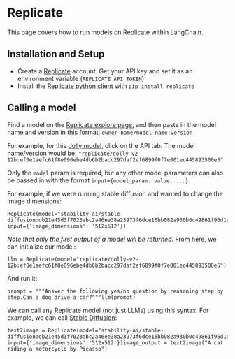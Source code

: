Replicate
=========

This page covers how to run models on Replicate within LangChain.

Installation and Setup[​](#installation-and-setup "Direct link to Installation and Setup")
------------------------------------------------------------------------------------------

*   Create a [Replicate](https://replicate.com) account. Get your API key and set it as an environment variable (`REPLICATE_API_TOKEN`)
*   Install the [Replicate python client](https://github.com/replicate/replicate-python) with `pip install replicate`

Calling a model[​](#calling-a-model "Direct link to Calling a model")
---------------------------------------------------------------------

Find a model on the [Replicate explore page](https://replicate.com/explore), and then paste in the model name and version in this format: `owner-name/model-name:version`

For example, for this [dolly model](https://replicate.com/replicate/dolly-v2-12b), click on the API tab. The model name/version would be: `"replicate/dolly-v2-12b:ef0e1aefc61f8e096ebe4db6b2bacc297daf2ef6899f0f7e001ec445893500e5"`

Only the `model` param is required, but any other model parameters can also be passed in with the format `input={model_param: value, ...}`

For example, if we were running stable diffusion and wanted to change the image dimensions:

    Replicate(model="stability-ai/stable-diffusion:db21e45d3f7023abc2a46ee38a23973f6dce16bb082a930b0c49861f96d1e5bf", input={'image_dimensions': '512x512'})

_Note that only the first output of a model will be returned._ From here, we can initialize our model:

    llm = Replicate(model="replicate/dolly-v2-12b:ef0e1aefc61f8e096ebe4db6b2bacc297daf2ef6899f0f7e001ec445893500e5")

And run it:

    prompt = """Answer the following yes/no question by reasoning step by step.Can a dog drive a car?"""llm(prompt)

We can call any Replicate model (not just LLMs) using this syntax. For example, we can call [Stable Diffusion](https://replicate.com/stability-ai/stable-diffusion):

    text2image = Replicate(model="stability-ai/stable-diffusion:db21e45d3f7023abc2a46ee38a23973f6dce16bb082a930b0c49861f96d1e5bf", input={'image_dimensions':'512x512'})image_output = text2image("A cat riding a motorcycle by Picasso")